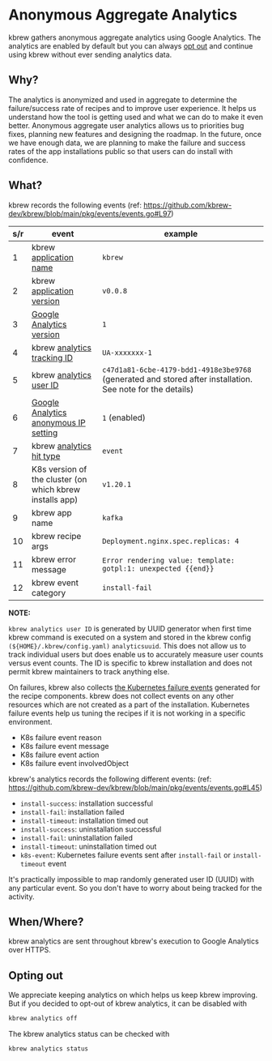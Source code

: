 # Anonymous Aggregate Analytics

kbrew gathers anonymous aggregate analytics using Google Analytics. The analytics are enabled by default but you can always [opt out](analytics.md#opting-out) and continue using kbrew without ever sending analytics data.

## Why?
The analytics is anonymized and used in aggregate to determine the failure/success rate of recipes and to improve user experience. It helps us understand how the tool is getting used and what we can do to make it even better.  Anonymous aggregate user analytics allows us to priorities bug fixes, planning new features and designing the roadmap. In the future, once we have enough data, we are planning to make the failure and success rates of the app installations public so that users can do install with confidence.

## What?

kbrew records the following events
(ref: https://github.com/kbrew-dev/kbrew/blob/main/pkg/events/events.go#L97)

| s/r | event  | example | 
| --- |-------- | -------- |
| 1 | kbrew [application name](https://developers.google.com/analytics/devguides/collection/protocol/v1/parameters#an)     | `kbrew`  |
| 2 | kbrew [application version](https://developers.google.com/analytics/devguides/collection/protocol/v1/parameters#av)     | `v0.0.8`  |
| 3 | [Google Analytics version](https://developers.google.com/analytics/devguides/collection/protocol/v1/parameters#v)     | `1`  |
| 4 | kbrew [analytics tracking ID](https://developers.google.com/analytics/devguides/collection/protocol/v1/parameters#tid)     | `UA-xxxxxxx-1`  |
| 5 | kbrew [analytics user ID](https://developers.google.com/analytics/devguides/collection/protocol/v1/parameters#cid) | `c47d1a81-6cbe-4179-bdd1-4918e3be9768` (generated and stored after installation. See note for the details) |
| 6 | [Google Analytics anonymous IP setting](https://developers.google.com/analytics/devguides/collection/protocol/v1/parameters#aip) | `1` (enabled)
| 7 | kbrew [analytics hit type](h8tps://developers.google.com/analytics/devguides/collection/protocol/v1/parameters#t) | `event` |
| 8 | K8s version of the cluster (on which kbrew installs app) | `v1.20.1` |
| 9 | kbrew app name | `kafka` |
| 10 | kbrew recipe args | `Deployment.nginx.spec.replicas: 4` |
| 11 | kbrew error message | `Error rendering value: template: gotpl:1: unexpected {{end}}` |
| 12 | kbrew event category | `install-fail` |

**NOTE:**

`kbrew analytics user ID` is generated by UUID generator when first time kbrew command is executed on a system and stored in the kbrew config `(${HOME}/.kbrew/config.yaml)` `analyticsuuid`. This does not allow us to track individual users but does enable us to accurately measure user counts versus event counts. The ID is specific to kbrew installation and does not permit kbrew maintainers to track anything else.

On failures, kbrew also collects [the Kubernetes failure events](https://kubernetes.io/docs/reference/generated/kubernetes-api/v1.19/#event-v1-core) generated for the recipe components. kbrew does not collect events on any other resources which are not created as a part of the installation. Kubernetes failure events help us tuning the recipes if it is not working in a specific environment.
- K8s failure event reason
- K8s failure event message
- K8s failure event action
- K8s failure event involvedObject 

kbrew's analytics records the following different events:
(ref: https://github.com/kbrew-dev/kbrew/blob/main/pkg/events/events.go#L45)

- `install-success`: installation successful
- `install-fail`: installation failed
- `install-timeout`: installation timed out
- `install-success`: uninstallation successful
- `install-fail`: uninstallation failed
- `install-timeout`: uninstallation timed out
- `k8s-event`: Kubernetes failure events sent after `install-fail` or `install-timeout` event


It's practically impossible to map randomly generated user ID (UUID) with any particular event. So you don't have to worry about being tracked for the activity.

## When/Where?
kbrew analytics are sent throughout kbrew's execution to Google Analytics over HTTPS.

## Opting out
We appreciate keeping analytics on which helps us keep kbrew improving. But if you decided to opt-out of kbrew analytics, it can be disabled with

```sh
kbrew analytics off
```
The kbrew analytics status can be checked with 

```sh
kbrew analytics status
```
